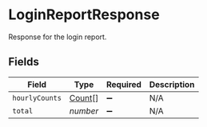 # LoginReportResponse

Response for the login report.


## Fields

| Field                                   | Type                                    | Required                                | Description                             |
| --------------------------------------- | --------------------------------------- | --------------------------------------- | --------------------------------------- |
| `hourlyCounts`                          | [Count](../../models/shared/count.md)[] | :heavy_minus_sign:                      | N/A                                     |
| `total`                                 | *number*                                | :heavy_minus_sign:                      | N/A                                     |